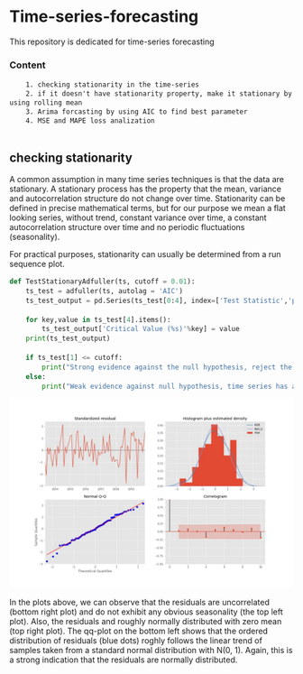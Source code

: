 # Time-series-forecasting
This repository is dedicated for time-series forecasting 

### Content
```
    1. checking stationarity in the time-series
    2. if it doesn't have stationarity property, make it stationary by using rolling mean
    3. Arima forcasting by using AIC to find best parameter 
    4. MSE and MAPE loss analization
    
```    
## checking stationarity

A common assumption in many time series techniques is that the data are stationary.
A stationary process has the property that the mean, variance and autocorrelation structure do not change over time. Stationarity can be defined in precise mathematical terms, but for our purpose we mean a flat looking series, without trend, constant variance over time, a constant autocorrelation structure over time and no periodic fluctuations (seasonality).

For practical purposes, stationarity can usually be determined from a run sequence plot.

```python
def TestStationaryAdfuller(ts, cutoff = 0.01):
    ts_test = adfuller(ts, autolag = 'AIC')
    ts_test_output = pd.Series(ts_test[0:4], index=['Test Statistic','p-value','#Lags Used','Number of Observations Used'])
    
    for key,value in ts_test[4].items():
        ts_test_output['Critical Value (%s)'%key] = value
    print(ts_test_output)
    
    if ts_test[1] <= cutoff:
        print("Strong evidence against the null hypothesis, reject the null hypothesis. Data has no unit root, hence it is stationary")
    else:
        print("Weak evidence against null hypothesis, time series has a unit root, indicating it is non-stationary ")
```
![alt text](https://github.com/nirajdevpandey/Time-series-forecasting/blob/master/data/Arima1.jpg)

In the plots above, we can observe that the residuals are uncorrelated (bottom right plot) and do not exhibit any obvious seasonality (the top left plot). Also, the residuals and roughly normally distributed with zero mean (top right plot). The qq-plot on the bottom left shows that the ordered distribution of residuals (blue dots) roghly follows the linear trend of samples taken from a standard normal distribution with N(0, 1). Again, this is a strong indication that the residuals are normally distributed.
